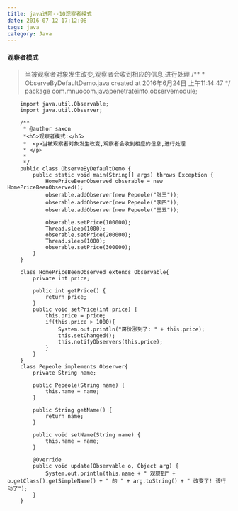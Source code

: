 ```yaml
---
title: java进阶--10观察者模式
date: 2016-07-12 17:12:08 
tags: java
category: Java
---
```

#### 观察者模式
> 当被观察者对象发生改变,观察者会收到相应的信息,进行处理
        /**
         * ObserveByDefaultDemo.java created at 2016年6月24日 上午11:14:47
         */
        package com.mnuocom.javapenetrateinto.observemodule;
        
        import java.util.Observable;
        import java.util.Observer;
        
        /**
         * @author saxon
         *<h5>观察者模式:</h5>
         *  <p>当被观察者对象发生改变,观察者会收到相应的信息,进行处理
         * </p>
         * 
         */
        public class ObserveByDefaultDemo {
            public static void main(String[] args) throws Exception {
        		HomePriceBeenObserved obserable = new HomePriceBeenObserved();
        		obserable.addObserver(new Pepeole("张三"));
        		obserable.addObserver(new Pepeole("李四"));
        		obserable.addObserver(new Pepeole("王五"));
        		
        		obserable.setPrice(100000);
        		Thread.sleep(1000);
        		obserable.setPrice(200000);
        		Thread.sleep(1000);
        		obserable.setPrice(300000);
        	}
        }
        
        class HomePriceBeenObserved extends Observable{
        	private int price;
        	
        	public int getPrice() {
        		return price;
        	}
        	public void setPrice(int price) {
        		this.price = price;
        		if(this.price > 1000){
        			System.out.println("房价涨到了: " + this.price);
        			this.setChanged();
        			this.notifyObservers(this.price);
        		}
        	}
        }
        class Pepeole implements Observer{
        	private String name;
        	
        	public Pepeole(String name) {
        		this.name = name;
        	}
        	
        	public String getName() {
        		return name;
        	}
        
        	public void setName(String name) {
        		this.name = name;
        	}
        
        	@Override
        	public void update(Observable o, Object arg) {
        		System.out.println(this.name + " 观察到" + o.getClass().getSimpleName() + " 的 " + arg.toString() + " 改变了! 该行动了");
        	}
        }


